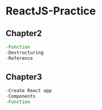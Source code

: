 # ReactJS-Practice
## Chapter2
```javascript
-Function 
-Destructuring
-Reference
```
## Chapter3
```javascript
-Create React app
-Components
-Function
```
